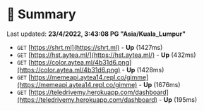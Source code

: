 # 📖 Summary
Last updated: **23/4/2022, 3:43:08 PG "Asia/Kuala_Lumpur"**

- `GET` [https://shrt.ml](https://shrt.ml) - **Up** (1427ms)
- `GET` [https://hst.aytea.ml/](https://hst.aytea.ml/) - **Up** (432ms)
- `GET` [https://color.aytea.ml/4b31d6.png](https://color.aytea.ml/4b31d6.png) - **Up** (1428ms)
- `GET` [https://memeapi.aytea14.repl.co/gimme](https://memeapi.aytea14.repl.co/gimme) - **Up** (1676ms)
- `GET` [https://teledrivemy.herokuapp.com/dashboard](https://teledrivemy.herokuapp.com/dashboard) - **Up** (195ms)
